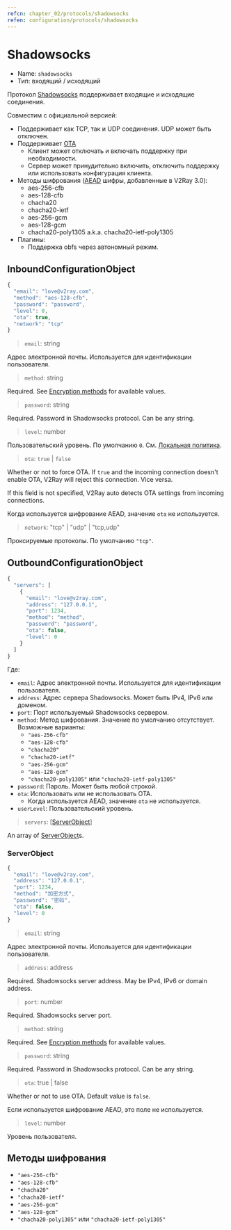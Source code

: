 ```yaml
---
refcn: chapter_02/protocols/shadowsocks
refen: configuration/protocols/shadowsocks
---
```

# Shadowsocks

* Name: `shadowsocks`
* Тип: входящий / исходящий

Протокол [Shadowsocks](https://www.shadowsocks.org/) поддерживает входящие и исходящие соединения.

Совместим с официальной версией:

* Поддерживает как TCP, так и UDP соединения. UDP может быть отключен.
* Поддерживает [OTA](https://web.archive.org/web/20161221022225/https://shadowsocks.org/en/spec/one-time-auth.html) 
  * Клиент может отключать и включать поддержку при необходимости.
  * Сервер может принудительно включить, отключить поддержку или использовать конфигурация клиента.
* Методы шифрования ([AEAD](https://shadowsocks.org/en/spec/AEAD-Ciphers.html) шифры, добавленные в V2Ray 3.0): 
  * aes-256-cfb
  * aes-128-cfb
  * chacha20
  * chacha20-ietf
  * aes-256-gcm
  * aes-128-gcm
  * chacha20-poly1305 a.k.a. chacha20-ietf-poly1305
* Плагины: 
  * Поддержка obfs через автономный режим.

## InboundConfigurationObject

```javascript
{
  "email": "love@v2ray.com",
  "method": "aes-128-cfb",
  "password": "password",
  "level": 0,
  "ota": true,
  "network": "tcp"
}
```

> `email`: string

Адрес электронной почты. Используется для идентификации пользователя.

> `method`: string

Required. See [Encryption methods](#encryption-methods) for available values.

> `password`: string

Required. Password in Shadowsocks protocol. Can be any string.

> `level`: number

Пользовательский уровень. По умолчанию `0`. См. [Локальная политика](../policy.md).

> `ota`: `true` | `false`

Whether or not to force OTA. If `true` and the incoming connection doesn't enable OTA, V2Ray will reject this connection. Vice versa.

If this field is not specified, V2Ray auto detects OTA settings from incoming connections.

Когда используется шифрование AEAD, значение `ota` не используется.

> `network`: "tcp" | "udp" | "tcp,udp"

Проксируемые протоколы. По умолчанию `"tcp"`.

## OutboundConfigurationObject

```javascript
{
  "servers": [
    {
      "email": "love@v2ray.com",
      "address": "127.0.0.1",
      "port": 1234,
      "method": "method",
      "password": "password",
      "ota": false,
      "level": 0
    }
  ]
}
```

Где:

* `email`: Адрес электронной почты. Используется для идентификации пользователя.
* `address`: Адрес сервера Shadowsocks. Может быть IPv4, IPv6 или доменом.
* `port`: Порт используемый Shadowsocks сервером.
* `method`: Метод шифрования. Значение по умолчанию отсутствует. Возможные варианты: 
  * `"aes-256-cfb"`
  * `"aes-128-cfb"`
  * `"chacha20"`
  * `"chacha20-ietf"`
  * `"aes-256-gcm"`
  * `"aes-128-gcm"`
  * `"chacha20-poly1305"` или `"chacha20-ietf-poly1305"`
* `password`: Пароль. Может быть любой строкой.
* `ota`: Использовать или не использовать OTA. 
  * Когда используется AEAD, значение ` ota ` не используется.
* ` userLevel `: Пользовательский уровень.

> `servers`: \[[ServerObject](#serverobject)\]

An array of [ServerObject](#serverobject)s.

### ServerObject

```javascript
{
  "email": "love@v2ray.com",
  "address": "127.0.0.1",
  "port": 1234,
  "method": "加密方式",
  "password": "密码",
  "ota": false,
  "level": 0
}
```

> `email`: string

Адрес электронной почты. Используется для идентификации пользователя.

> `address`: address

Required. Shadowsocks server address. May be IPv4, IPv6 or domain address.

> `port`: number

Required. Shadowsocks server port.

> `method`: string

Required. See [Encryption methods](#encryption-methods) for available values.

> `password`: string

Required. Password in Shadowsocks protocol. Can be any string.

> `ota`: true | false

Whether or not to use OTA. Default value is `false`.

Если используется шифрование AEAD, это поле не используется.

> `level`: number

Уровень пользователя.

## Методы шифрования

* `"aes-256-cfb"`
* `"aes-128-cfb"`
* `"chacha20"`
* `"chacha20-ietf"`
* `"aes-256-gcm"`
* `"aes-128-gcm"`
* `"chacha20-poly1305"` или `"chacha20-ietf-poly1305"`